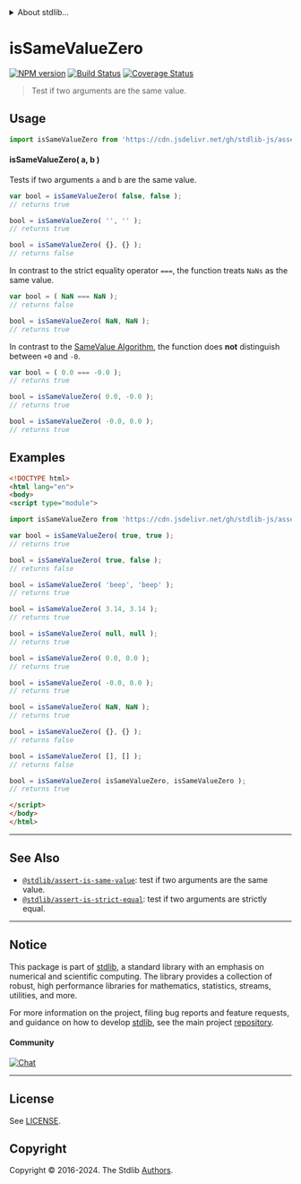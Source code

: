 <!--

@license Apache-2.0

Copyright (c) 2018 The Stdlib Authors.

Licensed under the Apache License, Version 2.0 (the "License");
you may not use this file except in compliance with the License.
You may obtain a copy of the License at

   http://www.apache.org/licenses/LICENSE-2.0

Unless required by applicable law or agreed to in writing, software
distributed under the License is distributed on an "AS IS" BASIS,
WITHOUT WARRANTIES OR CONDITIONS OF ANY KIND, either express or implied.
See the License for the specific language governing permissions and
limitations under the License.

-->


<details>
  <summary>
    About stdlib...
  </summary>
  <p>We believe in a future in which the web is a preferred environment for numerical computation. To help realize this future, we've built stdlib. stdlib is a standard library, with an emphasis on numerical and scientific computation, written in JavaScript (and C) for execution in browsers and in Node.js.</p>
  <p>The library is fully decomposable, being architected in such a way that you can swap out and mix and match APIs and functionality to cater to your exact preferences and use cases.</p>
  <p>When you use stdlib, you can be absolutely certain that you are using the most thorough, rigorous, well-written, studied, documented, tested, measured, and high-quality code out there.</p>
  <p>To join us in bringing numerical computing to the web, get started by checking us out on <a href="https://github.com/stdlib-js/stdlib">GitHub</a>, and please consider <a href="https://opencollective.com/stdlib">financially supporting stdlib</a>. We greatly appreciate your continued support!</p>
</details>

# isSameValueZero

[![NPM version][npm-image]][npm-url] [![Build Status][test-image]][test-url] [![Coverage Status][coverage-image]][coverage-url] <!-- [![dependencies][dependencies-image]][dependencies-url] -->

> Test if two arguments are the same value.



<section class="usage">

## Usage

```javascript
import isSameValueZero from 'https://cdn.jsdelivr.net/gh/stdlib-js/assert-is-same-value-zero@esm/index.mjs';
```

#### isSameValueZero( a, b )

Tests if two arguments `a` and `b` are the same value.

```javascript
var bool = isSameValueZero( false, false );
// returns true

bool = isSameValueZero( '', '' );
// returns true

bool = isSameValueZero( {}, {} );
// returns false
```

In contrast to the strict equality operator `===`, the function treats `NaNs` as the same value.

<!-- eslint-disable use-isnan -->

```javascript
var bool = ( NaN === NaN );
// returns false

bool = isSameValueZero( NaN, NaN );
// returns true
```

In contrast to the [SameValue Algorithm][@stdlib/assert/is-same-value], the function does **not** distinguish between `+0` and `-0`.

<!-- eslint-disable no-compare-neg-zero -->

```javascript
var bool = ( 0.0 === -0.0 );
// returns true

bool = isSameValueZero( 0.0, -0.0 );
// returns true

bool = isSameValueZero( -0.0, 0.0 );
// returns true
```

</section>

<!-- /.usage -->

<section class="notes">

</section>

<!-- /.notes -->

<section class="examples">

## Examples

<!-- eslint no-undef: "error" -->

```html
<!DOCTYPE html>
<html lang="en">
<body>
<script type="module">

import isSameValueZero from 'https://cdn.jsdelivr.net/gh/stdlib-js/assert-is-same-value-zero@esm/index.mjs';

var bool = isSameValueZero( true, true );
// returns true

bool = isSameValueZero( true, false );
// returns false

bool = isSameValueZero( 'beep', 'beep' );
// returns true

bool = isSameValueZero( 3.14, 3.14 );
// returns true

bool = isSameValueZero( null, null );
// returns true

bool = isSameValueZero( 0.0, 0.0 );
// returns true

bool = isSameValueZero( -0.0, 0.0 );
// returns true

bool = isSameValueZero( NaN, NaN );
// returns true

bool = isSameValueZero( {}, {} );
// returns false

bool = isSameValueZero( [], [] );
// returns false

bool = isSameValueZero( isSameValueZero, isSameValueZero );
// returns true

</script>
</body>
</html>
```

</section>

<!-- /.examples -->

<!-- Section for related `stdlib` packages. Do not manually edit this section, as it is automatically populated. -->

<section class="related">

* * *

## See Also

-   <span class="package-name">[`@stdlib/assert-is-same-value`][@stdlib/assert/is-same-value]</span><span class="delimiter">: </span><span class="description">test if two arguments are the same value.</span>
-   <span class="package-name">[`@stdlib/assert-is-strict-equal`][@stdlib/assert/is-strict-equal]</span><span class="delimiter">: </span><span class="description">test if two arguments are strictly equal.</span>

</section>

<!-- /.related -->

<!-- Section for all links. Make sure to keep an empty line after the `section` element and another before the `/section` close. -->


<section class="main-repo" >

* * *

## Notice

This package is part of [stdlib][stdlib], a standard library with an emphasis on numerical and scientific computing. The library provides a collection of robust, high performance libraries for mathematics, statistics, streams, utilities, and more.

For more information on the project, filing bug reports and feature requests, and guidance on how to develop [stdlib][stdlib], see the main project [repository][stdlib].

#### Community

[![Chat][chat-image]][chat-url]

---

## License

See [LICENSE][stdlib-license].


## Copyright

Copyright &copy; 2016-2024. The Stdlib [Authors][stdlib-authors].

</section>

<!-- /.stdlib -->

<!-- Section for all links. Make sure to keep an empty line after the `section` element and another before the `/section` close. -->

<section class="links">

[npm-image]: http://img.shields.io/npm/v/@stdlib/assert-is-same-value-zero.svg
[npm-url]: https://npmjs.org/package/@stdlib/assert-is-same-value-zero

[test-image]: https://github.com/stdlib-js/assert-is-same-value-zero/actions/workflows/test.yml/badge.svg?branch=v0.2.0
[test-url]: https://github.com/stdlib-js/assert-is-same-value-zero/actions/workflows/test.yml?query=branch:v0.2.0

[coverage-image]: https://img.shields.io/codecov/c/github/stdlib-js/assert-is-same-value-zero/main.svg
[coverage-url]: https://codecov.io/github/stdlib-js/assert-is-same-value-zero?branch=main

<!--

[dependencies-image]: https://img.shields.io/david/stdlib-js/assert-is-same-value-zero.svg
[dependencies-url]: https://david-dm.org/stdlib-js/assert-is-same-value-zero/main

-->

[chat-image]: https://img.shields.io/gitter/room/stdlib-js/stdlib.svg
[chat-url]: https://app.gitter.im/#/room/#stdlib-js_stdlib:gitter.im

[stdlib]: https://github.com/stdlib-js/stdlib

[stdlib-authors]: https://github.com/stdlib-js/stdlib/graphs/contributors

[umd]: https://github.com/umdjs/umd
[es-module]: https://developer.mozilla.org/en-US/docs/Web/JavaScript/Guide/Modules

[deno-url]: https://github.com/stdlib-js/assert-is-same-value-zero/tree/deno
[deno-readme]: https://github.com/stdlib-js/assert-is-same-value-zero/blob/deno/README.md
[umd-url]: https://github.com/stdlib-js/assert-is-same-value-zero/tree/umd
[umd-readme]: https://github.com/stdlib-js/assert-is-same-value-zero/blob/umd/README.md
[esm-url]: https://github.com/stdlib-js/assert-is-same-value-zero/tree/esm
[esm-readme]: https://github.com/stdlib-js/assert-is-same-value-zero/blob/esm/README.md
[branches-url]: https://github.com/stdlib-js/assert-is-same-value-zero/blob/main/branches.md

[stdlib-license]: https://raw.githubusercontent.com/stdlib-js/assert-is-same-value-zero/main/LICENSE

<!-- <related-links> -->

[@stdlib/assert/is-same-value]: https://github.com/stdlib-js/assert-is-same-value/tree/esm

[@stdlib/assert/is-strict-equal]: https://github.com/stdlib-js/assert-is-strict-equal/tree/esm

<!-- </related-links> -->

</section>

<!-- /.links -->
